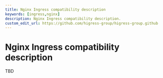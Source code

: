 ```yaml
---
title: Nginx Ingress compatibility description
keywords: [ingress,nginx]
description: Nginx Ingress compatibility description.
custom_edit_url: https://github.com/higress-group/higress-group.github.io/blob/master/i18n/zh-cn/docusaurus-plugin-content-docs/current/user/nginx-ingress.md
---
```


# Nginx Ingress compatibility description

TBD
